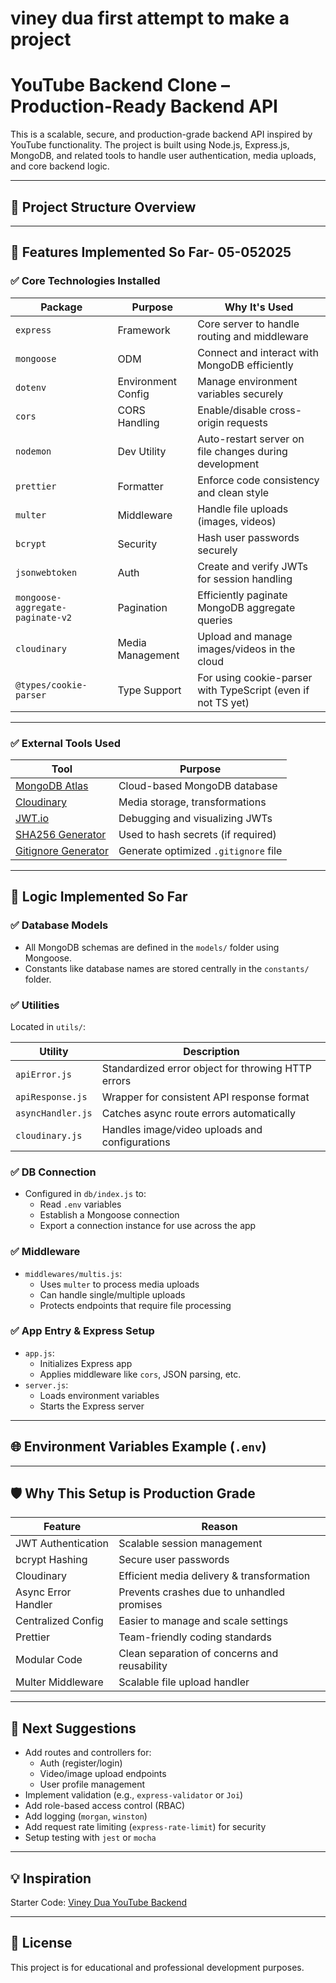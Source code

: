 # viney dua first attempt to make a project
# YouTube Backend Clone – Production-Ready Backend API

This is a scalable, secure, and production-grade backend API inspired by YouTube functionality. The project is built using Node.js, Express.js, MongoDB, and related tools to handle user authentication, media uploads, and core backend logic.

---

## 📁 Project Structure Overview


---

## 🚀 Features Implemented So Far- 05-052025

### ✅ Core Technologies Installed

| Package | Purpose | Why It's Used |
|--------|---------|----------------|
| `express` | Framework | Core server to handle routing and middleware |
| `mongoose` | ODM | Connect and interact with MongoDB efficiently |
| `dotenv` | Environment Config | Manage environment variables securely |
| `cors` | CORS Handling | Enable/disable cross-origin requests |
| `nodemon` | Dev Utility | Auto-restart server on file changes during development |
| `prettier` | Formatter | Enforce code consistency and clean style |
| `multer` | Middleware | Handle file uploads (images, videos) |
| `bcrypt` | Security | Hash user passwords securely |
| `jsonwebtoken` | Auth | Create and verify JWTs for session handling |
| `mongoose-aggregate-paginate-v2` | Pagination | Efficiently paginate MongoDB aggregate queries |
| `cloudinary` | Media Management | Upload and manage images/videos in the cloud |
| `@types/cookie-parser` | Type Support | For using cookie-parser with TypeScript (even if not TS yet) |

---

### ✅ External Tools Used

| Tool | Purpose |
|------|---------|
| [MongoDB Atlas](https://cloud.mongodb.com) | Cloud-based MongoDB database |
| [Cloudinary](https://cloudinary.com) | Media storage, transformations |
| [JWT.io](https://jwt.io) | Debugging and visualizing JWTs |
| [SHA256 Generator](https://tools.keycdn.com/sha256-online-generator) | Used to hash secrets (if required) |
| [Gitignore Generator](https://mrkandreev.name/snippets/gitignore-generator/#Node) | Generate optimized `.gitignore` file |

---

## 🧠 Logic Implemented So Far

### ✅ Database Models

- All MongoDB schemas are defined in the `models/` folder using Mongoose.
- Constants like database names are stored centrally in the `constants/` folder.

### ✅ Utilities

Located in `utils/`:

| Utility | Description |
|--------|-------------|
| `apiError.js` | Standardized error object for throwing HTTP errors |
| `apiResponse.js` | Wrapper for consistent API response format |
| `asyncHandler.js` | Catches async route errors automatically |
| `cloudinary.js` | Handles image/video uploads and configurations |

### ✅ DB Connection

- Configured in `db/index.js` to:
  - Read `.env` variables
  - Establish a Mongoose connection
  - Export a connection instance for use across the app

### ✅ Middleware

- `middlewares/multis.js`:
  - Uses `multer` to process media uploads
  - Can handle single/multiple uploads
  - Protects endpoints that require file processing

### ✅ App Entry & Express Setup

- `app.js`: 
  - Initializes Express app
  - Applies middleware like `cors`, JSON parsing, etc.
- `server.js`: 
  - Loads environment variables
  - Starts the Express server

---

## 🌐 Environment Variables Example (`.env`)


---

## 🛡️ Why This Setup is Production Grade

| Feature | Reason |
|--------|--------|
| JWT Authentication | Scalable session management |
| bcrypt Hashing | Secure user passwords |
| Cloudinary | Efficient media delivery & transformation |
| Async Error Handler | Prevents crashes due to unhandled promises |
| Centralized Config | Easier to manage and scale settings |
| Prettier | Team-friendly coding standards |
| Modular Code | Clean separation of concerns and reusability |
| Multer Middleware | Scalable file upload handler |

---

## 🧩 Next Suggestions

- Add routes and controllers for:
  - Auth (register/login)
  - Video/image upload endpoints
  - User profile management
- Implement validation (e.g., `express-validator` or `Joi`)
- Add role-based access control (RBAC)
- Add logging (`morgan`, `winston`)
- Add request rate limiting (`express-rate-limit`) for security
- Setup testing with `jest` or `mocha`

---

## 💡 Inspiration

Starter Code: [Viney Dua YouTube Backend](https://github.com/VineyDua/youtube-backend)

---

## 📜 License

This project is for educational and professional development purposes.


